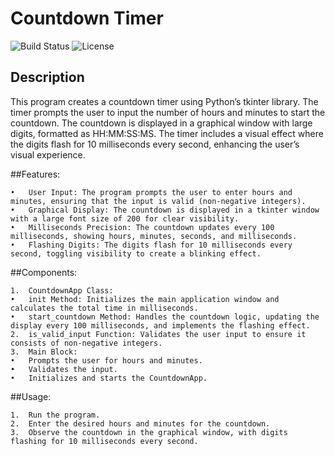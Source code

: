 # Countdown Timer

![Build Status](https://img.shields.io/github/workflow/status/adammirski/CountdownTimer/CI)
![License](https://img.shields.io/github/license/adammirski/CountdownTimer)

## Description
This program creates a countdown timer using Python’s tkinter library. The timer prompts the user to input the number of hours and minutes to start the countdown. The countdown is displayed in a graphical window with large digits, formatted as HH:MM:SS:MS. The timer includes a visual effect where the digits flash for 10 milliseconds every second, enhancing the user’s visual experience.

##Features:

	•	User Input: The program prompts the user to enter hours and minutes, ensuring that the input is valid (non-negative integers).
	•	Graphical Display: The countdown is displayed in a tkinter window with a large font size of 200 for clear visibility.
	•	Milliseconds Precision: The countdown updates every 100 milliseconds, showing hours, minutes, seconds, and milliseconds.
	•	Flashing Digits: The digits flash for 10 milliseconds every second, toggling visibility to create a blinking effect.

##Components:

	1.	CountdownApp Class:
	•	init Method: Initializes the main application window and calculates the total time in milliseconds.
	•	start_countdown Method: Handles the countdown logic, updating the display every 100 milliseconds, and implements the flashing effect.
	2.	is_valid_input Function: Validates the user input to ensure it consists of non-negative integers.
	3.	Main Block:
	•	Prompts the user for hours and minutes.
	•	Validates the input.
	•	Initializes and starts the CountdownApp.

##Usage:

	1.	Run the program.
	2.	Enter the desired hours and minutes for the countdown.
	3.	Observe the countdown in the graphical window, with digits flashing for 10 milliseconds every second.


